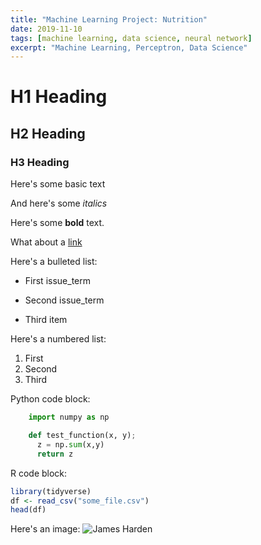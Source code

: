 ```yaml
---
title: "Machine Learning Project: Nutrition"
date: 2019-11-10
tags: [machine learning, data science, neural network]
excerpt: "Machine Learning, Perceptron, Data Science"
---
```


# H1 Heading

## H2 Heading

### H3 Heading

Here's some basic text

And here's some *italics*

Here's some **bold** text.

What about a [link](https://github.com/vbaboyan)

Here's a bulleted list:
* First issue_term
+ Second issue_term
- Third item

Here's a numbered list:
1. First
2. Second
3. Third

Python code block:
```python
    import numpy as np

    def test_function(x, y);
      z = np.sum(x,y)
      return z
```

R code block:
```r
library(tidyverse)
df <- read_csv("some_file.csv")
head(df)
```

Here's an image:
<img src="{{ site.url }}{{site.baseurl }}/assets/images/Harden.png" alt="James Harden">
